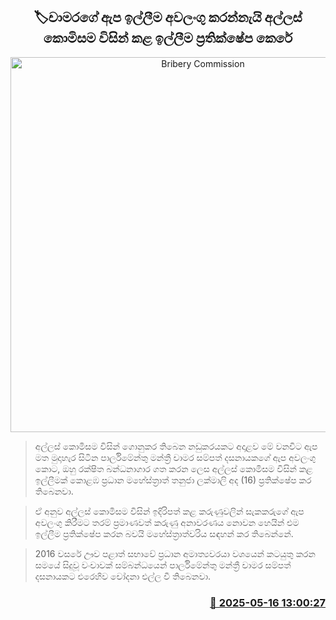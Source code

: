<p align='center'><b><h2 align='center' title='Bribery Commission's request to cancel Chamara's bail application rejected'>🏷චාමරගේ ඇප ඉල්ලීම අවලංගු කරන්නැයි අල්ලස් කොමිසම විසින් කළ ඉල්ලීම ප්‍රතික්ෂේප කෙරේ</h2></b></p>
<p align='center'><img src='https://helakuru.sgp1.cdn.digitaloceanspaces.com/esana/images/lib/chamara-sampath-baill.jpg' width='600' alt='Bribery Commission's request to cancel Chamara's bail application rejected'></p>

> අල්ලස් කොමිසම විසින් ගොනුකර තිබෙන නඩුකරයකට අදාළව මේ වනවිට ඇප මත මුදාහැර සිටින පාර්ලිමේන්තු මන්ත්‍රී චාමර සම්පත් දසනායකගේ ඇප අවලංගු කොට, ඔහු රක්ෂිත බන්ධනාගාර ගත කරන ලෙස අල්ලස් කොමිසම විසින් කළ ඉල්ලීමක් කොළඹ ප්‍රධාන මහේස්ත්‍රාත් තනුජා ලක්මාලි අද (16) ප්‍රතික්ෂේප කර තිබෙනවා.

> ඒ අනුව අල්ලස් කොමිසම විසින් ඉදිරිපත් කළ කරුණුවලින් සැකකරුගේ ඇප අවලංගු කිරීමට තරම් ප්‍රමාණවත් කරුණු අනාවරණය නොවන හෙයින් එම ඉල්ලීම ප්‍රතික්ෂේප කරන බවයි මහේස්ත්‍රාත්වරිය සඳහන් කර තිබෙන්නේ.

> 2016 වසරේ ඌව පළාත් සභාවේ ප්‍රධාන අමාත්‍යවරයා වශයෙන් කටයුතු කරන සමයේ සිදුවූ වංචාවක් සම්බන්ධයෙන් පාර්ලිමේන්තු මන්ත්‍රී චාමර සම්පත් දසනායකට එරෙහිව චෝදනා එල්ල වී තිබෙනවා.



<h3 align='right'><a href='https://www.helakuru.lk/esana/p/110148/'>📅 2025-05-16 13:00:27</a></h3>
